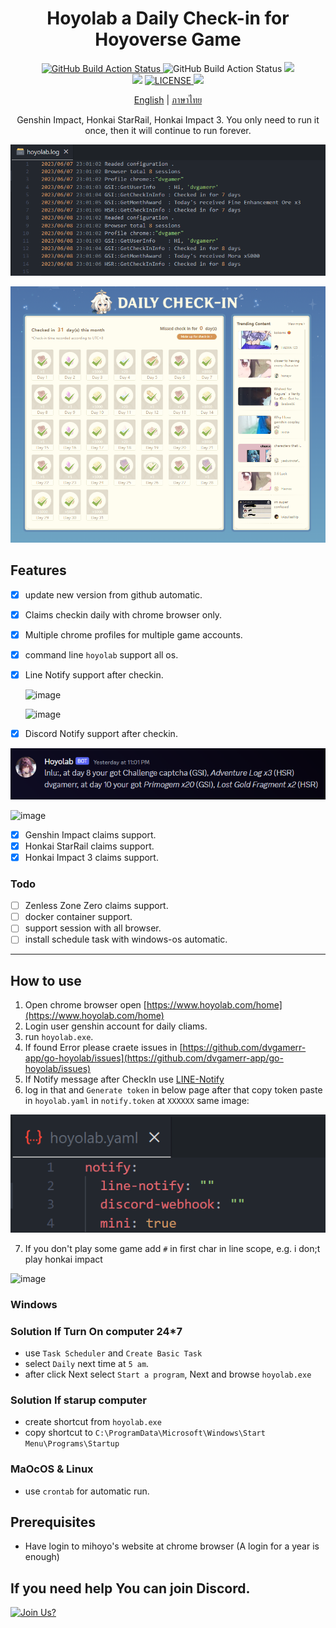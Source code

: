 <div align="center">
  <h1>Hoyolab a Daily Check-in for Hoyoverse Game</h1>
  <p>
    <a href="https://github.com/dvgamerr-app/go-hoyolab/actions/workflows/build.yml">
      <img src="https://img.shields.io/github/actions/workflow/status/dvgamerr-app/go-hoyolab/build.yml?label=Build&amp;style=flat-square" alt="GitHub Build Action Status">
    </a>
    <img src="https://img.shields.io/github/actions/workflow/status/dvgamerr-app/go-hoyolab/review.yml?label=Dependency&amp;style=flat-square" alt="GitHub Build Action Status">
    <a href="https://goreportcard.com/report/dvgamerr-app/go-hoyolab">
      <img src="https://goreportcard.com/badge/dvgamerr-app/go-hoyolab?style=flat-square">
    </a>
    <br>
    <img src="https://img.shields.io/badge/PRs-welcome-brightgreen.svg?style=flat-square">
    <a href="LICENSE.md">
      <img src="https://img.shields.io/github/license/dvgamerr-app/go-hoyolab?style=flat-square" alt="LICENSE">
    </a>
    <a href="https://github.com/dvgamerr-app/go-hoyolab/releases/latest">
      <img src="https://img.shields.io/github/release-date/dvgamerr-app/go-hoyolab?style=flat-square">
    </a>
  </p>
  <p><a href="./README.md">English</a> | <a href="./README_TH.md">ภาษาไทย</a></p>
  <p>Genshin Impact, Honkai StarRail, Honkai Impact 3. You only need to run it once, then it will continue to run forever.</p>
</div>

![example.png](./docs/example-logs.png)

![checkin.png](./docs/checkin.png)


## Features
- [x] update new version from github automatic.
- [x] Claims checkin daily with chrome browser only.
- [x] Multiple chrome profiles for multiple game accounts.
- [X] command line `hoyolab` support all os.
- [x] Line Notify support after checkin.

  ![image](https://github.com/dvgamerr-app/go-hoyolab/assets/10203425/0cbdb857-f866-4813-8420-03c2ce73688e)

  ![image](https://github.com/dvgamerr-app/go-hoyolab/assets/10203425/133f8fcd-d301-471f-92a7-6e88874ff851)

- [x] Discord Notify support after checkin.

![checkin.png](./docs/example-notify.png)


  ![image](https://github.com/dvgamerr-app/go-hoyolab/assets/10203425/1c75dc54-e787-4831-94a0-047f1aef7e1a)
  
- [x] Genshin Impact claims support.
- [x] Honkai StarRail claims support.
- [x] Honkai Impact 3 claims support.

### Todo
- [ ] Zenless Zone Zero claims support.
- [ ] docker container support.
- [ ] support session with all browser.
- [ ] install schedule task with windows-os automatic.

---

## How to use
1. Open chrome browser open [https://www.hoyolab.com/home](https://www.hoyolab.com/home)
2. Login user genshin account for daily cliams.
3. run `hoyolab.exe`.
4. If found Error please craete issues in [https://github.com/dvgamerr-app/go-hoyolab/issues](https://github.com/dvgamerr-app/go-hoyolab/issues)
5. If Notify message after CheckIn use [LINE-Notify](https://notify-bot.line.me/my/)
6. log in that and `Generate token` in below page after that copy token paste in `hoyolab.yaml` in `notify.token` at `XXXXXX` same image:
 
 ![image](./docs/example-token.png)
  
7. If you don't play some game add `#` in first char in line scope, e.g. i don;t play honkai impact 

  ![image](https://github.com/dvgamerr-app/go-hoyolab/assets/10203425/7ab44d88-31cf-4919-ab5a-e7c4da5beedf)



### Windows
### Solution If Turn On computer 24*7
- use `Task Scheduler` and `Create Basic Task`
- select `Daily` next time at `5 am`.
- after click Next select `Start a program`, Next and browse `hoyolab.exe`

### Solution If starup computer 
- create shortcut from `hoyolab.exe`
- copy shortcut to `C:\ProgramData\Microsoft\Windows\Start Menu\Programs\Startup`

### MaOcOS & Linux
- use `crontab` for automatic run.

## Prerequisites
- Have login to mihoyo's website at chrome browser (A login for a year is enough)

## If you need help You can join Discord.

[![Join Us?](https://discordapp.com/api/guilds/475720106471849996/widget.png?style=banner2)](https://discord.gg/QDccF497Mw)
